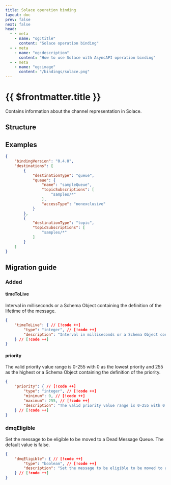 ```yaml
---
title: Solace operation binding
layout: doc
prev: false
next: false
head:
  - - meta
    - name: "og:title"
      content: "Solace operation binding"
  - - meta
    - name: "og:description"
      content: "How to use Solace with AsyncAPI operation binding"
  - - meta
    - name: "og:image"
      content: "/bindings/solace.png"
---
```


# {{ $frontmatter.title }}

Contains information about the channel representation in Solace.

## Structure

<Json url="https://raw.githubusercontent.com/asyncapi/spec-json-schemas/master/bindings/solace/0.4.0/operation.json"/>

## Examples

```json
{
    "bindingVersion": "0.4.0",
    "destinations": [
        {
            "destinationType": "queue",
            "queue": {
                "name": "sampleQueue",
                "topicSubscriptions": [
                    "samples/*"
                ],
                "accessType": "nonexclusive"
            }
        },
        {
            "destinationType": "topic",
            "topicSubscriptions": [
                "samples/*"
            ]
        }
    ]
}
```

## Migration guide

### Added

#### timeToLive

Interval in milliseconds or a Schema Object containing the definition of the lifetime of the message.

```json
{
    "timeToLive": { // [!code ++]
        "type": "integer", // [!code ++]
        "description": "Interval in milliseconds or a Schema Object containing the definition of the lifetime of the message." // [!code ++]
    } // [!code ++]
}
```

#### priority

The valid priority value range is 0-255 with 0 as the lowest priority and 255 as the highest or a Schema Object containing the definition of the priority.

```json
{
    "priority": { // [!code ++]
        "type": "integer", // [!code ++]
        "minimum": 0, // [!code ++]
        "maximum": 255, // [!code ++]
        "description": "The valid priority value range is 0-255 with 0 as the lowest priority and 255 as the highest or a Schema Object containing the definition of the priority." // [!code ++]
    } // [!code ++]
}
```

### dmqEligible

Set the message to be eligible to be moved to a Dead Message Queue. The default value is false.

```json
{
    "dmqEligible": { // [!code ++]
        "type": "boolean", // [!code ++]
        "description": "Set the message to be eligible to be moved to a Dead Message Queue. The default value is false." // [!code ++]
    } // [!code ++]
}
```